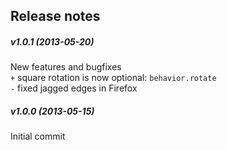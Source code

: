 Release notes
-------------
##### v1.0.1 (2013-05-20)
New features and bugfixes  
`+` square rotation is now optional: `behavior.rotate`  
`-` fixed jagged edges in Firefox  

##### v1.0.0 (2013-05-15)
Initial commit
